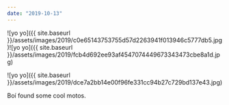 ```yaml
---
date: "2019-10-13"
---
```


![yo yo]({{ site.baseurl }}/assets/images/2019/c0e65143753755d57d2263941f013946c5777db5.jpg)![yo yo]({{ site.baseurl }}/assets/images/2019/fcb4d692ee93af4547074449673343473cbe8a1d.jpg)

![yo yo]({{ site.baseurl }}/assets/images/2019/dce7a2bb14e00f96fe331cc94b27c729bd137e43.jpg)

Boí found some cool motos.
